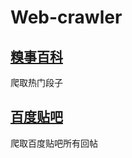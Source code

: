 # Web-crawler
## [糗事百科](https://www.qiushibaike.com/)

爬取热门段子

## [百度贴吧](https://tieba.baidu.com/)

爬取百度贴吧所有回帖
